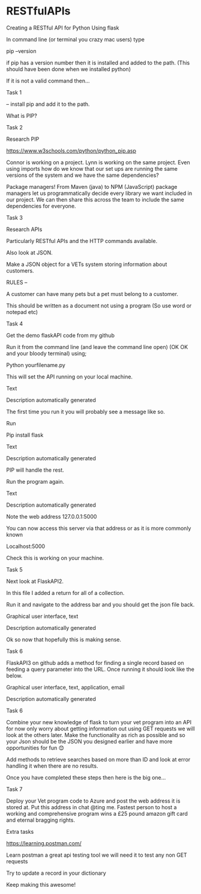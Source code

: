# RESTfulAPIs
Creating a RESTful API for Python Using flask

In command line (or terminal you crazy mac users) type  

pip –version 

if pip has a version number then it is installed and added to the path.  (This should have been done when we installed python) 

If it is not a valid command then… 

Task 1 

 – install pip and add it to the path. 

 

What is PIP? 

Task 2 

Research PIP 

https://www.w3schools.com/python/python_pip.asp 

 

Connor is working on a project.  Lynn is working on the same project.  Even using imports how do we know that our set ups are running the same versions of the system and we have the same dependencies? 

 

Package managers!  From Maven (java) to NPM (JavaScript) package managers let us programmatically decide every library we want included in our project.  We can then share this across the team to include the same dependencies for everyone. 

 

Task 3 

Research APIs 

Particularly RESTful APIs and the HTTP commands available. 

Also look at JSON. 

Make a JSON object for a VETs system storing information about customers.   

RULES –  

A customer can have many pets but a pet must belong to a customer. 

This should be written as a document not using a program (So use word or notepad etc) 

 

Task 4 

Get the demo flaskAPI code from my github 

Run it from the command line (and leave the command line open) (OK OK and your bloody terminal) using; 

Python yourfilename.py 

This will set the API running on your local machine. 

Text

Description automatically generated 

The first time you run it you will probably see a message like so. 

Run 

Pip install flask 

Text

Description automatically generated 

PIP will handle the rest. 

Run the program again. 

Text

Description automatically generated 

Note the web address 127.0.0.1:5000 

You can now access this server via that address or as it is more commonly known  

Localhost:5000 

 

Check this is working on your machine. 

Task 5 

Next look at FlaskAPI2. 

In this file I added a return for all of a collection. 

Run it and navigate to the address bar and you should get the json file back. 

Graphical user interface, text

Description automatically generated 

Ok so now that hopefully this is making sense. 

Task 6 

FlaskAPI3 on github adds a method for finding a single record based on feeding a query parameter into the URL.  Once running it should look like the below. 

Graphical user interface, text, application, email

Description automatically generated 

 

Task 6 

Combine your new knowledge of flask to turn your vet program into an API for now only worry about getting information out using GET requests we will look at the others later.  Make the functionality as rich as possible and so your Json should be the JSON you designed earlier and have more opportunities for fun 😊 

 

Add methods to retrieve searches based on more than ID and look at error handling it when there are no results. 

Once you have completed these steps then here is the big one… 

 

Task 7 

Deploy your Vet program code to Azure and post the web address it is stored at.  Put this address in chat @ting me.  Fastest person to host a working and comprehensive program wins a £25 pound amazon gift card and eternal bragging rights. 

Extra tasks 

https://learning.postman.com/ 

Learn postman a great api testing tool we will need it to test any non GET requests 

Try to update a record in your dictionary  

Keep making this awesome! 